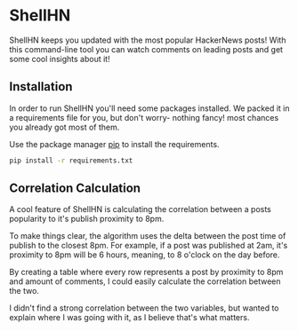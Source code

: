 # ShellHN

ShellHN keeps you updated with the most popular HackerNews posts! 
With this command-line tool you can watch comments on leading posts and get some cool insights about it!

## Installation
In order to run ShellHN you'll need some packages installed. We packed it in a requirements file for you, but don't worry- nothing fancy! 
most chances you already got most of them.

Use the package manager [pip](https://pip.pypa.io/en/stable/) to install the requirements.

```bash
pip install -r requirements.txt
```

## Correlation Calculation
A cool feature of ShellHN is calculating the correlation between a posts popularity to it's publish proximity to 8pm.

To make things clear, the algorithm uses the delta between the post time of publish to the closest 8pm. For example, if a post was published at 2am, it's proximity to 8pm will be 6 hours, meaning, to 8 o'clock on the day before.

By creating a table where every row represents a post by proximity to 8pm and amount of comments, I could easily calculate the correlation between the two.

I didn't find a strong correlation between the two variables, but wanted to explain where I was going with it, as I believe that's what matters.